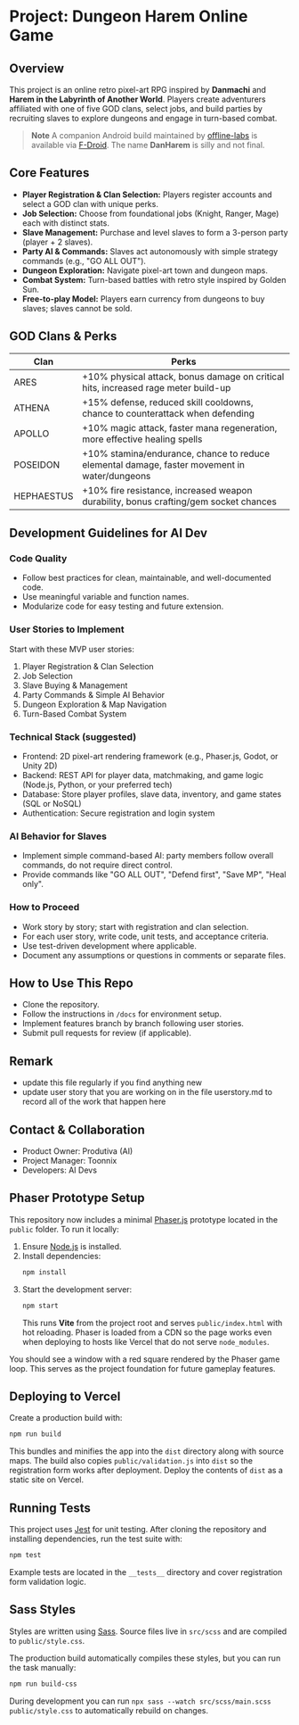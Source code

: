 # Project: Dungeon Harem Online Game

## Overview
This project is an online retro pixel-art RPG inspired by **Danmachi** and **Harem in the Labyrinth of Another World**. Players create adventurers affiliated with one of five GOD clans, select jobs, and build parties by recruiting slaves to explore dungeons and engage in turn-based combat.

> **Note** A companion Android build maintained by [offline-labs](https://github.com/offline-labs) is available via [F-Droid](https://f-droid.org/en/packages/com.offline.danharem/). The name **DanHarem** is silly and not final.

## Core Features
- **Player Registration & Clan Selection:** Players register accounts and select a GOD clan with unique perks.
- **Job Selection:** Choose from foundational jobs (Knight, Ranger, Mage) each with distinct stats.
- **Slave Management:** Purchase and level slaves to form a 3-person party (player + 2 slaves).
- **Party AI & Commands:** Slaves act autonomously with simple strategy commands (e.g., "GO ALL OUT").
- **Dungeon Exploration:** Navigate pixel-art town and dungeon maps.
- **Combat System:** Turn-based battles with retro style inspired by Golden Sun.
- **Free-to-play Model:** Players earn currency from dungeons to buy slaves; slaves cannot be sold.

## GOD Clans & Perks
| Clan       | Perks                                                                                       |
|------------|---------------------------------------------------------------------------------------------|
| ARES       | +10% physical attack, bonus damage on critical hits, increased rage meter build-up          |
| ATHENA     | +15% defense, reduced skill cooldowns, chance to counterattack when defending                |
| APOLLO     | +10% magic attack, faster mana regeneration, more effective healing spells                  |
| POSEIDON   | +10% stamina/endurance, chance to reduce elemental damage, faster movement in water/dungeons |
| HEPHAESTUS | +10% fire resistance, increased weapon durability, bonus crafting/gem socket chances         |

## Development Guidelines for AI Dev

### Code Quality
- Follow best practices for clean, maintainable, and well-documented code.
- Use meaningful variable and function names.
- Modularize code for easy testing and future extension.

### User Stories to Implement
Start with these MVP user stories:

1. Player Registration & Clan Selection  
2. Job Selection  
3. Slave Buying & Management  
4. Party Commands & Simple AI Behavior  
5. Dungeon Exploration & Map Navigation  
6. Turn-Based Combat System

### Technical Stack (suggested)
- Frontend: 2D pixel-art rendering framework (e.g., Phaser.js, Godot, or Unity 2D)  
- Backend: REST API for player data, matchmaking, and game logic (Node.js, Python, or your preferred tech)  
- Database: Store player profiles, slave data, inventory, and game states (SQL or NoSQL)  
- Authentication: Secure registration and login system

### AI Behavior for Slaves
- Implement simple command-based AI: party members follow overall commands, do not require direct control.
- Provide commands like "GO ALL OUT", "Defend first", "Save MP", "Heal only".

### How to Proceed
- Work story by story; start with registration and clan selection.
- For each user story, write code, unit tests, and acceptance criteria.
- Use test-driven development where applicable.
- Document any assumptions or questions in comments or separate files.

## How to Use This Repo
- Clone the repository.  
- Follow the instructions in `/docs` for environment setup.  
- Implement features branch by branch following user stories.  
- Submit pull requests for review (if applicable).

## Remark
- update this file regularly if you find anything new
- update user story that you are working on in the file userstory.md to record all of the work that happen here

## Contact & Collaboration
- Product Owner: Produtiva (AI)  
- Project Manager: Toonnix
- Developers: AI Devs

## Phaser Prototype Setup
This repository now includes a minimal [Phaser.js](https://phaser.io) prototype located in the `public` folder. To run it locally:

1. Ensure [Node.js](https://nodejs.org/) is installed.
2. Install dependencies:
   ```bash
   npm install
   ```
3. Start the development server:
   ```bash
   npm start
   ```
   This runs **Vite** from the project root and serves `public/index.html` with
   hot reloading. Phaser is loaded from a CDN so the page works even when
   deploying to hosts like Vercel that do not serve `node_modules`.

You should see a window with a red square rendered by the Phaser game loop. This serves as the project foundation for future gameplay features.

## Deploying to Vercel

Create a production build with:

```bash
npm run build
```

This bundles and minifies the app into the `dist` directory along with source
maps. The build also copies `public/validation.js` into `dist` so the
registration form works after deployment. Deploy the contents of `dist` as a
static site on Vercel.

## Running Tests

This project uses [Jest](https://jestjs.io) for unit testing. After cloning the
repository and installing dependencies, run the test suite with:

```bash
npm test
```

Example tests are located in the `__tests__` directory and cover registration
form validation logic.

## Sass Styles

Styles are written using [Sass](https://sass-lang.com/). Source files live in
`src/scss` and are compiled to `public/style.css`.

The production build automatically compiles these styles, but you can run the
task manually:

```bash
npm run build-css
```

During development you can run `npx sass --watch src/scss/main.scss public/style.css`
to automatically rebuild on changes.
